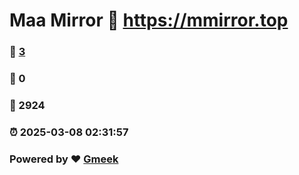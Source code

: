 # Maa Mirror :link: https://mmirror.top 
### :page_facing_up: [3](https://mmirror.top/tag.html) 
### :speech_balloon: 0 
### :hibiscus: 2924 
### :alarm_clock: 2025-03-08 02:31:57 
### Powered by :heart: [Gmeek](https://github.com/Meekdai/Gmeek)
